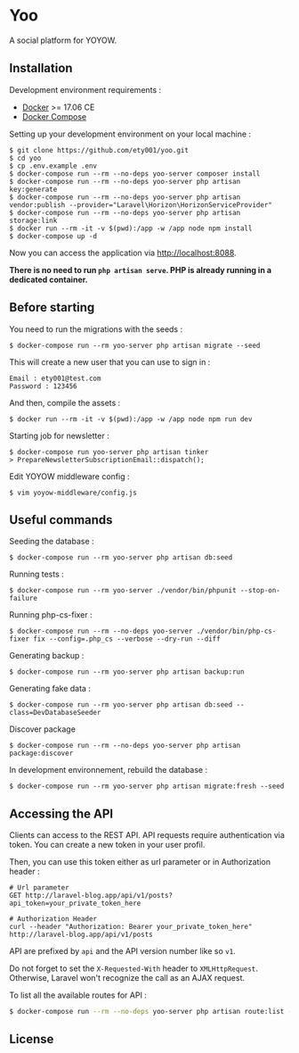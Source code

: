 # Yoo

A social platform for YOYOW.

## Installation

Development environment requirements :
- [Docker](https://www.docker.com) >= 17.06 CE
- [Docker Compose](https://docs.docker.com/compose/install/)

Setting up your development environment on your local machine :
```
$ git clone https://github.com/ety001/yoo.git
$ cd yoo
$ cp .env.example .env
$ docker-compose run --rm --no-deps yoo-server composer install
$ docker-compose run --rm --no-deps yoo-server php artisan key:generate
$ docker-compose run --rm --no-deps yoo-server php artisan vendor:publish --provider="Laravel\Horizon\HorizonServiceProvider"
$ docker-compose run --rm --no-deps yoo-server php artisan storage:link
$ docker run --rm -it -v $(pwd):/app -w /app node npm install
$ docker-compose up -d
```

Now you can access the application via [http://localhost:8088](http://localhost:8088).

**There is no need to run ```php artisan serve```. PHP is already running in a dedicated container.**

## Before starting
You need to run the migrations with the seeds :
```
$ docker-compose run --rm yoo-server php artisan migrate --seed
```

This will create a new user that you can use to sign in :
```
Email : ety001@test.com
Password : 123456
```

And then, compile the assets :
```
$ docker run --rm -it -v $(pwd):/app -w /app node npm run dev
```

Starting job for newsletter :
```
$ docker-compose run yoo-server php artisan tinker
> PrepareNewsletterSubscriptionEmail::dispatch();
```

Edit YOYOW middleware config :
```
$ vim yoyow-middleware/config.js
```

## Useful commands
Seeding the database :
```
$ docker-compose run --rm yoo-server php artisan db:seed
```

Running tests :
```
$ docker-compose run --rm yoo-server ./vendor/bin/phpunit --stop-on-failure
```

Running php-cs-fixer :
```
$ docker-compose run --rm --no-deps yoo-server ./vendor/bin/php-cs-fixer fix --config=.php_cs --verbose --dry-run --diff
```

Generating backup :
```
$ docker-compose run --rm yoo-server php artisan backup:run
```

Generating fake data :
```
$ docker-compose run --rm yoo-server php artisan db:seed --class=DevDatabaseSeeder
```

Discover package
```
$ docker-compose run --rm --no-deps yoo-server php artisan package:discover
```

In development environnement, rebuild the database :
```
$ docker-compose run --rm yoo-server php artisan migrate:fresh --seed
```

## Accessing the API

Clients can access to the REST API. API requests require authentication via token. You can create a new token in your user profil.

Then, you can use this token either as url parameter or in Authorization header :

```
# Url parameter
GET http://laravel-blog.app/api/v1/posts?api_token=your_private_token_here

# Authorization Header
curl --header "Authorization: Bearer your_private_token_here" http://laravel-blog.app/api/v1/posts
```

API are prefixed by ```api``` and the API version number like so ```v1```.

Do not forget to set the ```X-Requested-With``` header to ```XMLHttpRequest```. Otherwise, Laravel won't recognize the call as an AJAX request.

To list all the available routes for API :

```bash
$ docker-compose run --rm --no-deps yoo-server php artisan route:list --path=api
```

## License

